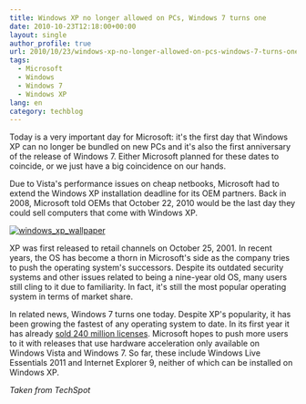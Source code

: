 ```yaml
---
title: Windows XP no longer allowed on PCs, Windows 7 turns one
date: 2010-10-23T12:18:00+00:00
layout: single
author_profile: true
url: 2010/10/23/windows-xp-no-longer-allowed-on-pcs-windows-7-turns-one/
tags:
  - Microsoft
  - Windows
  - Windows 7
  - Windows XP
lang: en
category: techblog
---
```

Today is a very important day for Microsoft: it's the first day that Windows XP can no longer be bundled on new PCs and it's also the first anniversary of the release of Windows 7. Either Microsoft planned for these dates to coincide, or we just have a big coincidence on our hands. 

Due to Vista's performance issues on cheap netbooks, Microsoft had to extend the Windows XP installation deadline for its OEM partners. Back in 2008, Microsoft told OEMs that October 22, 2010 would be the last day they could sell computers that come with Windows XP.

[![windows_xp_wallpaper](http://lh3.ggpht.com/_vaUVXcmC3OI/TMLLnpFW7xI/AAAAAAAAC4g/pOANgnZmaNg/windows_xp_wallpaper_thumb%5B1%5D.jpg?imgmax=800 "windows_xp_wallpaper")](http://lh5.ggpht.com/_vaUVXcmC3OI/TMLLl25baSI/AAAAAAAAC4c/Ynxsw0t72Mo/s1600-h/windows_xp_wallpaper%5B3%5D.jpg)

XP was first released to retail channels on October 25, 2001. In recent years, the OS has become a thorn in Microsoft's side as the company tries to push the operating system's successors. Despite its outdated security systems and other issues related to being a nine-year old OS, many users still cling to it due to familiarity. In fact, it's still the most popular operating system in terms of market share.

In related news, Windows 7 turns one today. Despite XP's popularity, it has been growing the fastest of any operating system to date. In its first year it has already [sold 240 million licenses](http://boelectronic.blogspot.com/2010/10/windows-7-year-one-240-million-licenses.html). Microsoft hopes to push more users to it with releases that use hardware acceleration only available on Windows Vista and Windows 7. So far, these include Windows Live Essentials 2011 and Internet Explorer 9, neither of which can be installed on Windows XP.

_Taken from TechSpot_